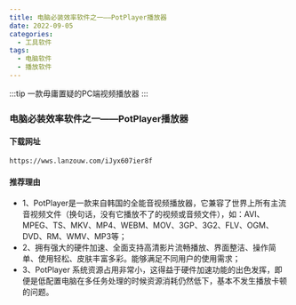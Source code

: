 ```yaml
---
title: 电脑必装效率软件之一——PotPlayer播放器
date: 2022-09-05
categories:
  - 工具软件
tags:
  - 电脑软件
  - 播放软件
---
```


:::tip
一款毋庸置疑的PC端视频播放器
:::

<!-- more -->

### 电脑必装效率软件之一——PotPlayer播放器

#### 下载网址

`https://wws.lanzouw.com/iJyx607ier8f`

#### 推荐理由

- 1、PotPlayer是一款来自韩国的全能音视频播放器，它兼容了世界上所有主流音视频文件（换句话，没有它播放不了的视频或音频文件），如：AVI、MPEG、TS、MKV、MP4、WEBM、MOV、3GP、3G2、FLV、OGM、DVD、RM、WMV、MP3等；
- 2、拥有强大的硬件加速、全面支持高清影片流畅播放、界面整洁、操作简单、使用轻松、皮肤丰富多彩。能够满足不同用户的使用需求；
- 3、PotPlayer 系统资源占用非常小，这得益于硬件加速功能的出色发挥，即便是低配置电脑在多任务处理的时候资源消耗仍然低下，基本不发生播放卡顿的问题。
